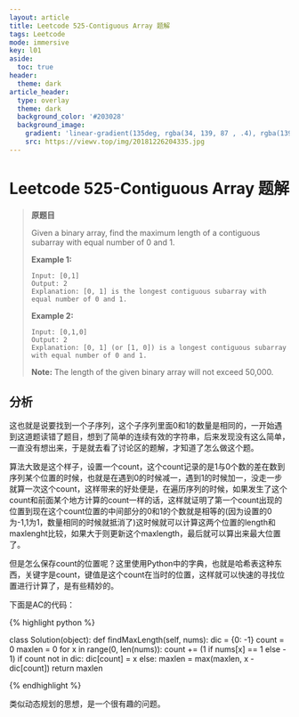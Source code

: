```yaml
---
layout: article
title: Leetcode 525-Contiguous Array 题解
tags: Leetcode
mode: immersive
key: l01
aside:
  toc: true
header:
  theme: dark
article_header:
  type: overlay
  theme: dark
  background_color: '#203028'
  background_image:
    gradient: 'linear-gradient(135deg, rgba(34, 139, 87 , .4), rgba(139, 34, 139, .4))'
    src: https://viewv.top/img/20181226204335.jpg
---
```


# Leetcode 525-Contiguous Array 题解

> **原题目**  
>
> Given a binary array, find the maximum length of a contiguous subarray with equal number of 0 and 1.
>
> **Example 1:**
>
> ```
> Input: [0,1]
> Output: 2
> Explanation: [0, 1] is the longest contiguous subarray with equal number of 0 and 1.
> ```
>
> **Example 2:**
>
> ```
> Input: [0,1,0]
> Output: 2
> Explanation: [0, 1] (or [1, 0]) is a longest contiguous subarray with equal number of 0 and 1.
> ```
>
> **Note:** The length of the given binary array will not exceed 50,000.

## 分析

这也就是说要找到一个子序列，这个子序列里面0和1的数量是相同的，一开始遇到这道题读错了题目，想到了简单的连续有效的字符串，后来发现没有这么简单，一直没有想出来，于是就去看了讨论区的题解，才知道了怎么做这个题。

算法大致是这个样子，设置一个count，这个count记录的是1与0个数的差在数到序列某个位置的时候，也就是在遇到0的时候减一，遇到1的时候加一，没走一步就算一次这个count，这样带来的好处便是，在遍历序列的时候，如果发生了这个count和前面某个地方计算的count一样的话，这样就证明了第一个count出现的位置到现在这个count位置的中间部分的0和1的个数就是相等的(因为设置的0为-1,1为1，数量相同的时候就抵消了)这时候就可以计算这两个位置的length和maxlenght比较，如果大于则更新这个maxlength，最后就可以算出来最大位置了。

但是怎么保存count的位置呢？这里使用Python中的字典，也就是哈希表这种东西，关键字是count，键值是这个count在当时的位置，这样就可以快速的寻找位置进行计算了，是有些精妙的。

下面是AC的代码：

{% highlight python %}

class Solution(object):
    def findMaxLength(self, nums):
        dic = {0: -1}
        count = 0
        maxlen = 0
        for x in range(0, len(nums)):
            count += (1 if nums[x] == 1 else - 1)
            if count not in dic:
                dic[count] = x
            else:
                maxlen = max(maxlen, x - dic[count])
        return maxlen

{% endhighlight %}

类似动态规划的思想，是一个很有趣的问题。